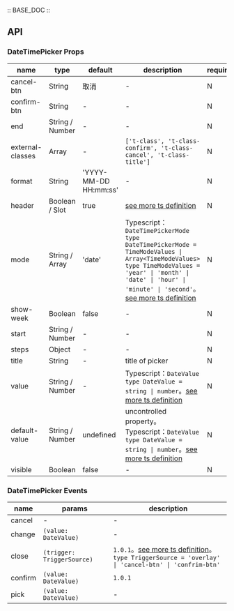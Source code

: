 :: BASE_DOC ::

## API

### DateTimePicker Props

 name             | type            | default               | description                                                                                                                                                                                                                                                                                                   | required 
------------------|-----------------|-----------------------|---------------------------------------------------------------------------------------------------------------------------------------------------------------------------------------------------------------------------------------------------------------------------------------------------------------|----------
 cancel-btn       | String          | 取消                    | \-                                                                                                                                                                                                                                                                                                            | N        
 confirm-btn      | String          | -                     | \-                                                                                                                                                                                                                                                                                                            | N        
 end              | String / Number | -                     | \-                                                                                                                                                                                                                                                                                                            | N        
 external-classes | Array           | -                     | `['t-class', 't-class-confirm', 't-class-cancel', 't-class-title']`                                                                                                                                                                                                                                           | N        
 format           | String          | 'YYYY-MM-DD HH:mm:ss' | \-                                                                                                                                                                                                                                                                                                            | N        
 header           | Boolean / Slot  | true                  | [see more ts definition](https://github.com/Tencent/tdesign-miniprogram/blob/develop/src/common/common.ts)                                                                                                                                                                                                    | N        
 mode             | String / Array  | 'date'                | Typescript：`DateTimePickerMode` `type DateTimePickerMode = TimeModeValues \| Array<TimeModeValues> ` `type TimeModeValues = 'year' \| 'month' \| 'date' \| 'hour' \| 'minute' \| 'second'`。[see more ts definition](https://github.com/Tencent/tdesign-miniprogram/tree/develop/src/date-time-picker/type.ts) | N        
 show-week        | Boolean         | false                 | \-                                                                                                                                                                                                                                                                                                            | N        
 start            | String / Number | -                     | \-                                                                                                                                                                                                                                                                                                            | N        
 steps            | Object          | -                     | \-                                                                                                                                                                                                                                                                                                            | N        
 title            | String          | -                     | title of picker                                                                                                                                                                                                                                                                                               | N        
 value            | String / Number | -                     | Typescript：`DateValue` `type DateValue = string \| number`。[see more ts definition](https://github.com/Tencent/tdesign-miniprogram/tree/develop/src/date-time-picker/type.ts)                                                                                                                                 | N        
 default-value    | String / Number | undefined             | uncontrolled property。Typescript：`DateValue` `type DateValue = string \| number`。[see more ts definition](https://github.com/Tencent/tdesign-miniprogram/tree/develop/src/date-time-picker/type.ts)                                                                                                           | N        
 visible          | Boolean         | false                 | \-                                                                                                                                                                                                                                                                                                            | N        

### DateTimePicker Events

 name    | params                     | description                                                                                                                                                                                            
---------|----------------------------|--------------------------------------------------------------------------------------------------------------------------------------------------------------------------------------------------------
 cancel  | \-                         | \-                                                                                                                                                                                                     
 change  | `(value: DateValue)`       | \-                                                                                                                                                                                                     
 close   | `(trigger: TriggerSource)` | `1.0.1`。[see more ts definition](https://github.com/Tencent/tdesign-miniprogram/tree/develop/src/date-time-picker/type.ts)。<br/>`type TriggerSource = 'overlay' \| 'cancel-btn' \| 'confrim-btn'`<br/> 
 confirm | `(value: DateValue)`       | `1.0.1`                                                                                                                                                                                                
 pick    | `(value: DateValue)`       | \-                                                                                                                                                                                                     
